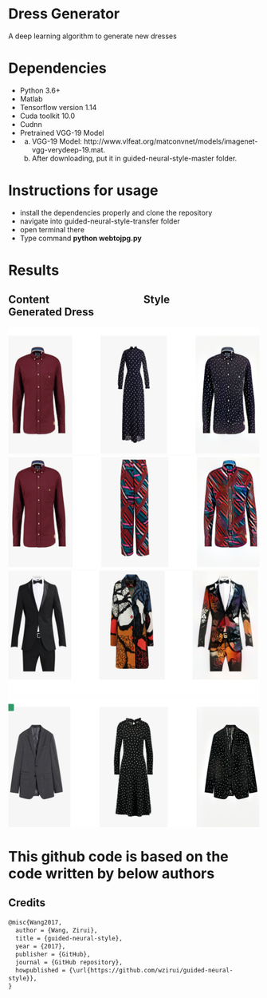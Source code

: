 
# Dress Generator

A deep learning algorithm to generate new dresses

# Dependencies
<ul>
 <li>Python 3.6+</li>
 <li>Matlab</li>
 <li>Tensorflow version 1.14 </li> 
 <li>Cuda toolkit 10.0</li>
  <li>Cudnn</li>
 
 <li> Pretrained VGG-19 Model</li>
<li><ol type="a">
 <li>VGG-19 Model: http://www.vlfeat.org/matconvnet/models/imagenet-vgg-verydeep-19.mat.</li>

<li>After downloading, put it in guided-neural-style-master folder.</li></ol></li>
</ul>

# Instructions for usage
<ul>
<li>install the dependencies properly and clone the repository</li>
<li>navigate into guided-neural-style-transfer folder</li>
<li>open terminal there</li>
 <li>Type command <b>python webtojpg.py</b></li>
</ul>

# Results
## Content      &nbsp;&nbsp;&nbsp;&nbsp;&nbsp;&nbsp;&nbsp;&nbsp;&nbsp;&nbsp;&nbsp;&nbsp;&nbsp;&nbsp;&nbsp;&nbsp;&nbsp;&nbsp;&nbsp;&nbsp;&nbsp;&nbsp;&nbsp;&nbsp;&nbsp;&nbsp;&nbsp;&nbsp;&nbsp;&nbsp;&nbsp;&nbsp;&nbsp;&nbsp;&nbsp;&nbsp;         Style    &nbsp;&nbsp;&nbsp;&nbsp;&nbsp;&nbsp;&nbsp;&nbsp;&nbsp;&nbsp;&nbsp;&nbsp;&nbsp;&nbsp;&nbsp;&nbsp;&nbsp;&nbsp;&nbsp;&nbsp;&nbsp;&nbsp;&nbsp;&nbsp;&nbsp;&nbsp;&nbsp;&nbsp;&nbsp;&nbsp;         Generated Dress


![](images/gd1.png)
![](images/gd2.png)
![](images/gd3.png)
![](images/gd4.png)



# This github code is based on the code written by below authors
## Credits 
```
@misc{Wang2017,
  author = {Wang, Zirui},
  title = {guided-neural-style},
  year = {2017},
  publisher = {GitHub},
  journal = {GitHub repository},
  howpublished = {\url{https://github.com/wzirui/guided-neural-style}},
}
```
